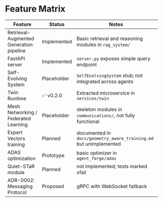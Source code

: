 # Feature Matrix

| Feature | Status | Notes |
| ------- | ------ | ----- |
| Retrieval-Augmented Generation pipeline | Implemented | Basic retrieval and reasoning modules in `rag_system/` |
| FastAPI server | Implemented | `server.py` exposes simple query endpoint |
| Self-Evolving System | Placeholder | `SelfEvolvingSystem` stub; not integrated across agents |
| Twin Runtime | ✅ v0.2.0 | Extracted microservice in `services/twin` |
| Mesh Networking / Federated Learning | Placeholder | skeleton modules in `communications/`, not fully functional |
| Expert Vectors training | Planned | documented in `docs/geometry_aware_training.md` but unimplemented |
| ADAS optimization | Prototype | basic optimizer in `agent_forge/adas` |
| Quiet-STaR module | Planned | not implemented; tests marked xfail |
| ADR-0002: Messaging Protocol | Proposed | gRPC with WebSocket fallback |

